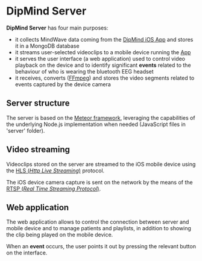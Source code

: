 # DipMind Server

**DipMind Server** has four main purposes:
* it collects MindWave data coming from the [DipMind iOS App](https://github.com/dipmind/DipMind-App) and stores it in a MongoDB database
* it streams user-selected videoclips to a mobile device running the [App](https://github.com/dipmind/DipMind-App)
* it serves the user interface (a web application) used to control video playback on the device and to identify significant **events** related to the behaviour of who is wearing the bluetooth EEG headset
* it receives, converts ([FFmpeg](https://ffmpeg.org)) and stores the video segments related to events captured by the device camera 


## Server structure

The server is based on the [Meteor framework](https://www.meteor.com), leveraging the capabilities of the underlying Node.js implementation when needed (JavaScript files in 'server' folder).


## Video streaming

Videoclips stored on the server are streamed to the iOS mobile device using the [HLS (*Http Live Streaming*)](https://developer.apple.com/streaming) protocol.

The iOS device camera capture is sent on the network by the means of the [RTSP (*Real Time Streaming Protocol*)](https://en.wikipedia.org/wiki/Real_Time_Streaming_Protocol).


## Web application

The web application allows to control the connection between server and mobile device and to manage patients and playlists, in addition to showing the clip being played on the mobile device. 

When an **event** occurs, the user points it out by pressing the relevant button on the interface.
